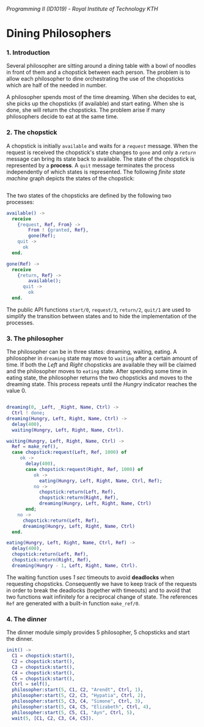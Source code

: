 *Programming II (ID1019) - Royal Institute of Technology KTH*
# Dining Philosophers

### 1. Introduction
Several philosopher are sitting around a dining table with a bowl of noodles in front of them and a chopstick between each person. The problem is to allow each philosopher to dine orchestrating the use of the chopsticks which are half of the needed in number.

A philosopher spends most of the time dreaming. When she decides to eat, she picks up the chopsticks (if available) and start eating. When she is done, she will return the chopsticks. The problem arise if many philosophers decide to eat at the same time.

### 2. The chopstick

A chopstick is initially `available` and waits for a *`request`* message. When the request is received the chopstick's state changes to `gone` and only a *`return`* message can bring its state back to available. The state of the chopstick is represented by a **process**. A `quit` message terminates the process independently of which states is represented. The following *finite state machine* graph depicts the states of the chopstick: 
<p align="center"><img src=""></p>

The two states of the chopsticks are defined by the following two processes:

```erlang
available() ->
  receive
    {request, Ref, From} ->
	    From ! {granted, Ref},
	    gone(Ref);
    quit ->
      ok
  end.

gone(Ref) ->
  receive
    {return, Ref} ->
	    available();
	  quit ->
	    ok
  end.
```

The public API functions `start/0`, `request/3`, `return/2`, `quit/1` are used to simplify the transition between states and to hide the implementation of the processes.


### 3. The philosopher

The philosopher can be in three states: dreaming, waiting, eating. A philosopher in `dreaming` state may move to `waiting` after a certain amount of time. If both the *Left* and *Right* chopsticks are available they will be claimed and the philosopher moves to `eating` state. After spending some time in eating state, the philosopher returns the two chopsticks and moves to the dreaming state. This process repeats until the *Hungry* indicator reaches the value 0.

<p align="center"><img src=""></p>

```erlang
dreaming(0, _Left, _Right, Name, Ctrl) ->
  Ctrl ! done;
dreaming(Hungry, Left, Right, Name, Ctrl) ->
  delay(400),
  waiting(Hungry, Left, Right, Name, Ctrl).
```
  
```erlang 
waiting(Hungry, Left, Right, Name, Ctrl) ->
  Ref = make_ref(),
  case chopstick:request(Left, Ref, 1000) of
     ok ->
       delay(400),
       case chopstick:request(Right, Ref, 1000) of
          ok ->
            eating(Hungry, Left, Right, Name, Ctrl, Ref);
          no ->
            chopstick:return(Left, Ref),
            chopstick:return(Right, Ref),
            dreaming(Hungry, Left, Right, Name, Ctrl)
       end;
    no ->
      chopstick:return(Left, Ref),
      dreaming(Hungry, Left, Right, Name, Ctrl)
  end.
```

```erlang 
eating(Hungry, Left, Right, Name, Ctrl, Ref) ->
  delay(400),
  chopstick:return(Left, Ref),
  chopstick:return(Right, Ref),
  dreaming(Hungry - 1, Left, Right, Name, Ctrl).
```

The waiting function uses *1 sec* timeouts to avoid **deadlocks** when requesting chopsticks. Consequently we have to keep track of the requests in order to break the deadlocks (together with timeouts) and to avoid that two functions wait infinitely for a reciprocal change of state. The references `Ref` are generated with a built-in function `make_ref/0`.


### 4. The dinner

The dinner module simply provides 5 philosopher, 5 chopsticks and start the dinner.

```erlang
init() ->
  C1 = chopstick:start(),
  C2 = chopstick:start(),
  C3 = chopstick:start(),
  C4 = chopstick:start(),
  C5 = chopstick:start(),
  Ctrl = self(),
  philosopher:start(5, C1, C2, "Arendt", Ctrl, 1),
  philosopher:start(5, C2, C3, "Hypatia", Ctrl, 2),
  philosopher:start(5, C3, C4, "Simone", Ctrl, 3),
  philosopher:start(5, C4, C5, "Elizabeth", Ctrl, 4),
  philosopher:start(5, C5, C1, "Ayn", Ctrl, 5),
  wait(5, [C1, C2, C3, C4, C5]).
```